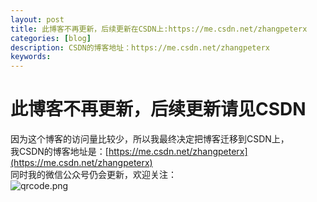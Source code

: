 ```yaml
---
layout: post
title: 此博客不再更新，后续更新在CSDN上:https://me.csdn.net/zhangpeterx
categories: [blog]
description: CSDN的博客地址：https://me.csdn.net/zhangpeterx
keywords: 
---
```

# 此博客不再更新，后续更新请见CSDN
因为这个博客的访问量比较少，所以我最终决定把博客迁移到CSDN上，    
我CSDN的博客地址是：[https://me.csdn.net/zhangpeterx](https://me.csdn.net/zhangpeterx)     
同时我的微信公众号仍会更新，欢迎关注：   
![qrcode.png](https://raw.githubusercontent.com/zhang0peter/zhang0peter.github.io/master/images/posts/qrcode.jpg)    
